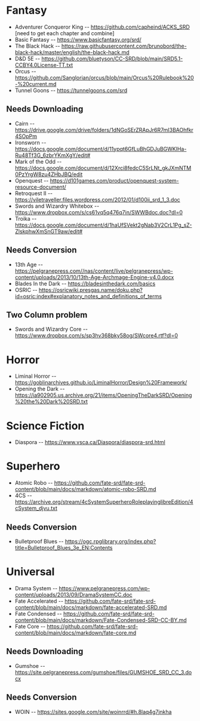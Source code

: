 # Fantasy

* Adventurer Conqueror King -- https://github.com/capheind/ACKS_SRD [need to get each chapter and combine]
* Basic Fantasy -- https://www.basicfantasy.org/srd/
* The Black Hack -- https://raw.githubusercontent.com/brunobord/the-black-hack/master/english/the-black-hack.md
* D&D 5E -- https://github.com/bluetyson/CC-SRD/blob/main/SRD5.1-CCBY4.0License-TT.txt
* Orcus -- https://github.com/Sanglorian/orcus/blob/main/Orcus%20Rulebook%20-%20current.md
* Tunnel Goons -- https://tunnelgoons.com/srd

## Needs Downloading
* Cairn -- https://drive.google.com/drive/folders/1dNGoSErZRApJr6R7mI3BAOhfkr4SOpPm
* Ironsworn -- https://docs.google.com/document/d/11ypqt6GfLuBhGDJuBGWKlHa-Ru48Tf3G_6zbrYKmXgY/edit#
* Mark of the Odd -- https://docs.google.com/document/d/12Xrci8fedcC5SrLNt_gkJXmNTM0PzYrgW8zu4ZHbJBQ/edit
* Openquest -- https://d101games.com/product/openquest-system-resource-document/
* Retroquest II -- https://viletraveller.files.wordpress.com/2012/01/d100ii_srd_1_3.doc
* Swords and Wizardry Whitebox -- https://www.dropbox.com/s/cs61vq5q476q7in/SWWBdoc.doc?dl=0
* Troika -- https://docs.google.com/document/d/1haUfSVekt2gNab3V2CrL1Pg_sZ-ZlskphwXmSnGT9aw/edit#

## Needs Conversion
* 13th Age -- https://pelgranepress.com//nas/content/live/pelgranepress/wp-content/uploads/2013/10/13th-Age-Archmage-Engine-v4.0.docx
* Blades In the Dark -- https://bladesinthedark.com/basics
* OSRIC -- https://osricwiki.presgas.name/doku.php?id=osric:index#explanatory_notes_and_definitions_of_terms

## Two Column problem
* Swords and Wizardry Core -- https://www.dropbox.com/s/sp3hv368bky58og/SWcore4.rtf?dl=0

# Horror

* Liminal Horror -- https://goblinarchives.github.io/LiminalHorror/Design%20Framework/
* Opening the Dark -- https://ia902905.us.archive.org/21/items/OpeningTheDarkSRD/Opening%20the%20Dark%20SRD.txt

# Science Fiction

* Diaspora -- https://www.vsca.ca/Diaspora/diaspora-srd.html

# Superhero
* Atomic Robo -- https://github.com/fate-srd/fate-srd-content/blob/main/docs/markdown/atomic-robo-SRD.md
* 4CS -- https://archive.org/stream/4cSystemSuperheroRoleplayinglibreEdition/4cSystem_djvu.txt

## Needs Conversion
* Bulletproof Blues -- https://ogc.rpglibrary.org/index.php?title=Bulletproof_Blues_3e_EN:Contents

# Universal

* Drama System -- https://www.pelgranepress.com/wp-content/uploads/2013/09/DramaSystemCC.doc
* Fate Accelerated -- https://github.com/fate-srd/fate-srd-content/blob/main/docs/markdown/fate-accelerated-SRD.md
* Fate Condensed -- https://github.com/fate-srd/fate-srd-content/blob/main/docs/markdown/Fate-Condensed-SRD-CC-BY.md
* Fate Core -- https://github.com/fate-srd/fate-srd-content/blob/main/docs/markdown/fate-core.md

## Needs Downloading
* Gumshoe -- https://site.pelgranepress.com/gumshoe/files/GUMSHOE_SRD_CC_3.docx

## Needs Conversion
* WOIN -- https://sites.google.com/site/woinrrd/#h.8laq4g7jnkha

